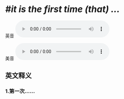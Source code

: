 # ***\#it is the first time (that) ...*** 
英音
<audio src="./media/it is the first time that1_AAC.aac" controls="controls"></audio>

美音
<audio src="./media/it is the first time that2_AAC.aac" controls="controls"></audio>



  

英文释义
---
### 1.**第一次……**  


